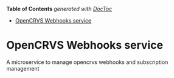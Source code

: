 <!-- START doctoc generated TOC please keep comment here to allow auto update -->
<!-- DON'T EDIT THIS SECTION, INSTEAD RE-RUN doctoc TO UPDATE -->
**Table of Contents**  *generated with [DocToc](https://github.com/thlorenz/doctoc)*

- [OpenCRVS Webhooks service](#opencrvs-webhooks-service)

<!-- END doctoc generated TOC please keep comment here to allow auto update -->

# OpenCRVS Webhooks service

A microservice to manage opencrvs webhooks and subscription management
